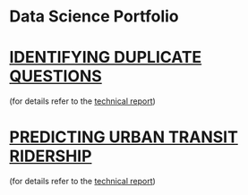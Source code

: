 # Data Science Portfolio

# <a href='https://github.com/sirisurab/dupquest/blob/master/Capstone%202%20-%20Slides.pdf'>IDENTIFYING DUPLICATE QUESTIONS</a>
<p>(for details refer to the <a href='https://github.com/sirisurab/dupquest/blob/master/Capstone%202%20-%20Final%20Report.pdf'>technical report</a>)</p>

# <a href='https://github.com/sirisurab/springboard/blob/master/cap1/Capstone%201%20-%20Slides.pdf'>PREDICTING URBAN TRANSIT RIDERSHIP</a>
<p>(for details refer to the <a href='https://github.com/sirisurab/springboard/blob/master/cap1/Capstone%201%20-%20Final%20Report.pdf'>technical report</a>)</p>
